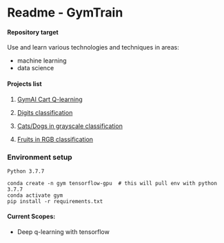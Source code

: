 # Readme - GymTrain


#### Repository target
Use and learn various technologies and techniques in areas:
* machine learning 
* data science

#### Projects list
1. [GymAI Cart Q-learning](gym-train/sentdex/q-learning)

1. [Digits classification](gym-train/sentdex/tensorflow-basics/num-classification-part1)

2. [Cats/Dogs in grayscale classification](gym-train/sentdex/tensorflow-basics/cat-dogs-part2)

3. [Fruits in RGB classification](gym-train/classification/fruits)

### Environment setup
`Python 3.7.7`
```
conda create -n gym tensorflow-gpu  # this will pull env with python 3.7.7
conda activate gym
pip install -r requirements.txt
```


#### Current Scopes:

* Deep q-learning with tensorflow




